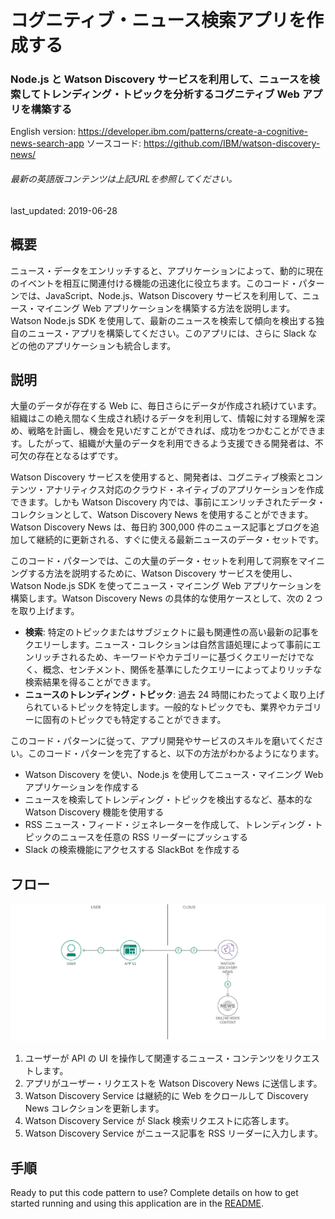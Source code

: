 # コグニティブ・ニュース検索アプリを作成する

### Node.js と Watson Discovery サービスを利用して、ニュースを検索してトレンディング・トピックを分析するコグニティブ Web アプリを構築する

English version: https://developer.ibm.com/patterns/create-a-cognitive-news-search-app
ソースコード: https://github.com/IBM/watson-discovery-news/

###### 最新の英語版コンテンツは上記URLを参照してください。
last_updated: 2019-06-28

 ## 概要

ニュース・データをエンリッチすると、アプリケーションによって、動的に現在のイベントを相互に関連付ける機能の迅速化に役立ちます。このコード・パターンでは、JavaScript、Node.js、Watson Discovery サービスを利用して、ニュース・マイニング Web アプリケーションを構築する方法を説明します。Watson Node.js SDK を使用して、最新のニュースを検索して傾向を検出する独自のニュース・アプリを構築してください。このアプリには、さらに Slack などの他のアプリケーションも統合します。

## 説明

大量のデータが存在する Web に、毎日さらにデータが作成され続けています。組織はこの絶え間なく生成され続けるデータを利用して、情報に対する理解を深め、戦略を計画し、機会を見いだすことができれば、成功をつかむことができます。したがって、組織が大量のデータを利用できるよう支援できる開発者は、不可欠の存在となるはずです。

Watson Discovery サービスを使用すると、開発者は、コグニティブ検索とコンテンツ・アナリティクス対応のクラウド・ネイティブのアプリケーションを作成できます。しかも Watson Discovery 内では、事前にエンリッチされたデータ・コレクションとして、Watson Discovery News を使用することができます。Watson Discovery News は、毎日約 300,000 件のニュース記事とブログを追加して継続的に更新される、すぐに使える最新ニュースのデータ・セットです。

このコード・パターンでは、この大量のデータ・セットを利用して洞察をマイニングする方法を説明するために、Watson Discovery サービスを使用し、Watson Node.js SDK を使ってニュース・マイニング Web アプリケーションを構築します。Watson Discovery News の具体的な使用ケースとして、次の 2 つを取り上げます。

* **検索**: 特定のトピックまたはサブジェクトに最も関連性の高い最新の記事をクエリーします。ニュース・コレクションは自然言語処理によって事前にエンリッチされるため、キーワードやカテゴリーに基づくクエリーだけでなく、概念、センチメント、関係を基準にしたクエリーによってよりリッチな検索結果を得ることができます。
* **ニュースのトレンディング・トピック**: 過去 24 時間にわたってよく取り上げられているトピックを特定します。一般的なトピックでも、業界やカテゴリーに固有のトピックでも特定することができます。

このコード・パターンに従って、アプリ開発やサービスのスキルを磨いてください。このコード・パターンを完了すると、以下の方法がわかるようになります。

* Watson Discovery を使い、Node.js を使用してニュース・マイニング Web アプリケーションを作成する
* ニュースを検索してトレンディング・トピックを検出するなど、基本的な Watson Discovery 機能を使用する
* RSS ニュース・フィード・ジェネレーターを作成して、トレンディング・トピックのニュースを任意の RSS リーダーにプッシュする
* Slack の検索機能にアクセスする SlackBot を作成する

## フロー

![フロー](./images/cognitive-news-search-arch-1.png)

1. ユーザーが API の UI を操作して関連するニュース・コンテンツをリクエストします。
1. アプリがユーザー・リクエストを Watson Discovery News に送信します。
1. Watson Discovery Service は継続的に Web をクロールして Discovery News コレクションを更新します。
1. Watson Discovery Service が Slack 検索リクエストに応答します。
1. Watson Discovery Service がニュース記事を RSS リーダーに入力します。

## 手順

Ready to put this code pattern to use? Complete details on how to get started running and using this application are in the [README](https://github.com/IBM/watson-discovery-news/blob/master/README.md).
